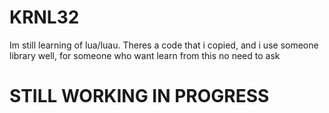 # KRNL32
Im still learning of lua/luau. Theres a code that i copied, and i use someone library
well, for someone who want learn from this no need to ask
# STILL WORKING IN PROGRESS
